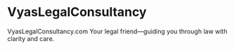 # VyasLegalConsultancy
VyasLegalConsultancy.com 
Your legal friend—guiding you through law with clarity and care.
